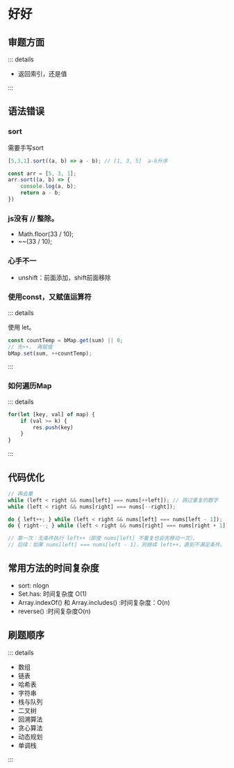 # 好好

## 审题方面

::: details

* 返回索引，还是值

:::

## 语法错误


### sort

需要手写sort

```js
[5,3,1].sort((a, b) => a - b); // [1, 3, 5]  a-b升序

const arr = [5, 3, 1];
arr.sort((a, b) => {
    console.log(a, b);
    return a - b;
})
```

### js没有 // 整除。

* Math.floor(33 / 10);
* ~~(33 / 10);

### 心手不一

* unshift：前面添加，shift前面移除

### 使用const，又赋值运算符

::: details

使用 let。

```js
const countTemp = bMap.get(sum) || 0;
// 先++， 再赋值
bMap.set(sum, ++countTemp);
```

:::

### 如何遍历Map

::: details

```js
for(let [key, val] of map) {
    if (val >= k) {
        res.push(key)
    }
}
```

:::

## 代码优化

```js
// 再去重
while (left < right && nums[left] === nums[++left]); // 跳过重复的数字
while (left < right && nums[right] === nums[--right]);

do { left++; } while (left < right && nums[left] === nums[left - 1]);
do { right--; } while (left < right && nums[right] === nums[right + 1]);

// 第一次：无条件执行 left++（即使 nums[left] 不重复也会先移动一次）。
// 后续：如果 nums[left] === nums[left - 1]，则继续 left++，直到不满足条件。
```

## 常用方法的时间复杂度

* sort: nlogn
* Set.has: 时间复杂度 O(1)
* Array.indexOf() 和 Array.includes() :时间复杂度：O(n)
* reverse() :时间复杂度O(n)

## 刷题顺序

::: details

* 数组 
* 链表
* 哈希表
* 字符串
* 栈与队列
* 二叉树
* 回溯算法
* 贪心算法
* 动态规划
* 单调栈

:::